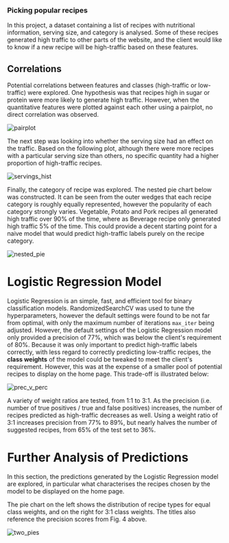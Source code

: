 ### Picking popular recipes

In this project, a dataset containing a list of recipes with nutritional information, serving size, and category is analysed. Some of these recipes generated high traffic to other parts of the website, and the client would like to know if a new recipe will be high-traffic based on these features.

## Correlations
Potential correlations between features and classes (high-traffic or low-traffic) were explored. One hypothesis was that recipes high in sugar or protein were more likely to generate high traffic. However, when the quantitative features were plotted against each other using a pairplot, no direct correlation was observed.

![pairplot](https://github.com/frostyrez/DS_Projects/assets/123249055/1762690c-a0b8-4af9-8465-84127d5f400d)

The next step was looking into whether the serving size had an effect on the traffic. Based on the following plot, although there were more recipes with a particular serving size than others, no specific quantity had a higher proportion of high-traffic recipes.

![servings_hist](https://github.com/frostyrez/DS_Projects/assets/123249055/5bc10cc9-ea2d-4926-a8fa-5df17acbad1f)

Finally, the category of recipe was explored. The nested pie chart below was constructed. It can be seen from the outer wedges that each recipe category is roughly equally represented, however the popularity of each category strongly varies. Vegetable, Potato and Pork recipes all generated high traffic over 90% of the time, where as Beverage recipe only generated high traffic 5% of the time. This could provide a decent starting point for a naive model that would predict high-traffic labels purely on the recipe category.

![nested_pie](https://github.com/frostyrez/DS_Projects/assets/123249055/6f270390-ea1c-468b-801a-75db90d4d4ae)

# Logistic Regression Model
Logistic Regression is an simple, fast, and efficient tool for binary classification models. RandomizedSearchCV was used to tune the hyperparameters, however the default settings were found to be not far from optimal, with only the maximum number of iterations `max_iter` being adjusted. However, the default settings of the Logistic Regression model only provided a precision of 77%, which was below the client's requirement of 80%. Because it was only important to predict high-traffic labels correctly, with less regard to correctly predicting low-traffic recipes, the **class weights** of the model could be tweaked to meet the client's requirement. However, this was at the expense of a smaller pool of potential recipes to display on the home page. This trade-off is illustrated below:

![prec_v_perc](https://github.com/frostyrez/DS_Projects/assets/123249055/0e948e37-3435-4912-8980-34d9b127bef8)

A variety of weight ratios are tested, from 1:1 to 3:1. As the precision (i.e. number of true positives / true and false positives) increases, the number of recipes predicted as high-traffic decreases as well. Using a weight ratio of 3:1 increases precision from 77% to 89%, but nearly halves the number of suggested recipes, from 65% of the test set to 36%.

# Further Analysis of Predictions
In this section, the predictions generated by the Logistic Regression model are explored, in particular what characterises the recipes chosen by the model to be displayed on the home page.

The pie chart on the left shows the distribution of recipe types for equal class weights, and on the right for 3:1 class weights. The titles also reference the precision scores from Fig. 4 above.

![two_pies](https://github.com/frostyrez/DS_Projects/assets/123249055/6e3b2a86-231d-4db4-8a41-3d22753da525)
